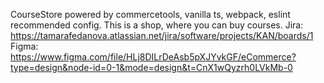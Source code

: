 CourseStore powered by commercetools, vanilla ts, webpack, eslint recommended config.
This is a shop, where you can buy courses.
Jira:
https://tamarafedanova.atlassian.net/jira/software/projects/KAN/boards/1
Figma:
https://www.figma.com/file/HLj8DILrDeAsb5pXJYvkGF/eCommerce?type=design&node-id=0-1&mode=design&t=CnX1wQyzrh0LVkMb-0